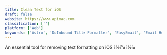 ```yaml
---
title: Clean Text for iOS
draft: false 
website: https://www.apimac.com
classification: ['']
platform: ['Web']
keywords: ['Astro', 'DoInbound Title Formatter', 'EasyEmail', 'Email Hunter for Chrome', 'EmailDrips', 'Falcon for iOS', 'Font Runner', 'Fonty', 'Free Marketing Email Copy', 'Good Email Copy', 'Good Sales Emails', 'Great Email Copy', 'KiteDesk', 'MailClark', 'Maintype', 'NexusFont', 'Really Good Emails', 'ShiftCase', 'Slik Prospector', 'Text Case', 'UpLead']
---
```

An essential tool for removing text formatting on iOS í ½í³±í ½í±